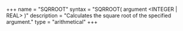 +++
name = "SQRROOT"
syntax = "SQRROOT( argument <INTEGER | REAL> )"
description = "Calculates the square root of the specified argument."
type = "arithmetical"
+++

